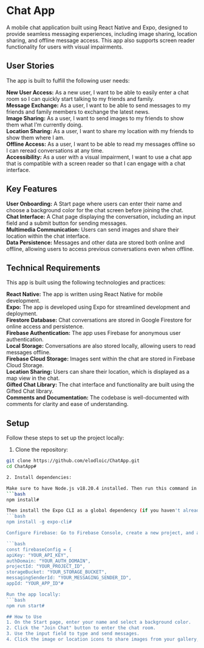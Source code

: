 ﻿# Chat App

A mobile chat application built using React Native and Expo, designed to provide seamless messaging experiences, including image sharing, location sharing, and offline message access. This app also supports screen reader functionality for users with visual impairments.

## User Stories

The app is built to fulfill the following user needs:

**New User Access:** As a new user, I want to be able to easily enter a chat room so I can quickly start talking to my friends and family.<br>
**Message Exchange:** As a user, I want to be able to send messages to my friends and family members to exchange the latest news.<br>
**Image Sharing:** As a user, I want to send images to my friends to show them what I’m currently doing.<br>
**Location Sharing:** As a user, I want to share my location with my friends to show them where I am.<br>
**Offline Access:** As a user, I want to be able to read my messages offline so I can reread conversations at any time.<br>
**Accessibility:** As a user with a visual impairment, I want to use a chat app that is compatible with a screen reader so that I can engage with a chat interface.

## Key Features
**User Onboarding:** A Start page where users can enter their name and choose a background color for the chat screen before joining the chat.<br>
**Chat Interface:** A Chat page displaying the conversation, including an input field and a submit button for sending messages.<br>
**Multimedia Communication:** Users can send images and share their location within the chat interface.<br>
**Data Persistence:** Messages and other data are stored both online and offline, allowing users to access previous conversations even when offline.

## Technical Requirements
This app is built using the following technologies and practices:

**React Native:** The app is written using React Native for mobile development.<br>
**Expo:** The app is developed using Expo for streamlined development and deployment.<br>
**Firestore Database:** Chat conversations are stored in Google Firestore for online access and persistence.<br>
**Firebase Authentication:** The app uses Firebase for anonymous user authentication.<br>
**Local Storage:** Conversations are also stored locally, allowing users to read messages offline.<br>
**Firebase Cloud Storage:** Images sent within the chat are stored in Firebase Cloud Storage.<br>
**Location Sharing:** Users can share their location, which is displayed as a map view in the chat.<br>
**Gifted Chat Library:** The chat interface and functionality are built using the Gifted Chat library.<br>
**Comments and Documentation:** The codebase is well-documented with comments for clarity and ease of understanding.

## Setup
Follow these steps to set up the project locally:

1. Clone the repository:

```bash
git clone https://github.com/elodloic/ChatApp.git
cd ChatApp#

2. Install dependencies:

Make sure to have Node.js v18.20.4 installed. Then run this command in a terminal to install the dependencies in the project folder:
```bash
npm install#

Then install the Expo CLI as a global dependency (if you haven't already):
```bash
npm install -g expo-cli#

Configure Firebase: Go to Firebase Console, create a new project, and add a web app. Then copy your Firebase config credentials. Finally, add them to the "Firebase credentials" section of the "App.js" file:

```bash
const firebaseConfig = {
apiKey: "YOUR_API_KEY",
authDomain: "YOUR_AUTH_DOMAIN",
projectId: "YOUR_PROJECT_ID",
storageBucket: "YOUR_STORAGE_BUCKET",
messagingSenderId: "YOUR_MESSAGING_SENDER_ID",
appId: "YOUR_APP_ID"#

Run the app locally:
```bash
npm run start#

## How to Use
1. On the Start page, enter your name and select a background color.
2. Click the "Join Chat" button to enter the chat room.
3. Use the input field to type and send messages.
4. Click the image or location icons to share images from your gallery, take new photos, or share your current location.
